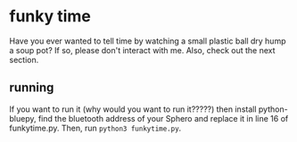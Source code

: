 # funky time
Have you ever wanted to tell time by watching a small plastic ball dry hump a soup pot? If so, please don't interact with me. Also, check out the next section.

## running
If you want to run it (why would you want to run it?????) then install python-bluepy, find the bluetooth address of your Sphero and replace it in line 16 of funkytime.py. Then, run `python3 funkytime.py`.
